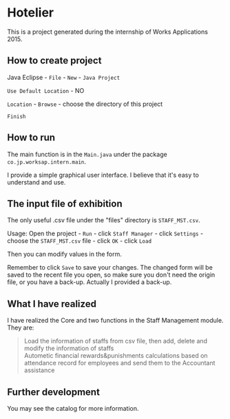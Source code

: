Hotelier
===================================
This is a project generated during the internship of Works Applications 2015.

How to create project
-----------------------------------
Java Eclipse - `File` - `New` - `Java Project`

`Use Default Location` - NO

`Location` - `Browse` - choose the directory of this project

`Finish`

How to run
-----------------------------------
The main function is in the `Main.java` under the package `co.jp.worksap.intern.main`.

I provide a simple graphical user interface. I believe that it's easy to understand and use.

The input file of exhibition
-----------------------------------
The only useful .csv file under the "files" directory is `STAFF_MST.csv`.

Usage: Open the project - `Run` - click `Staff Manager` - click `Settings` - choose the `STAFF_MST.csv` file - click `OK` - click `Load`

Then you can modify values in the form.

Remember to click `Save` to save your changes. The changed form will be saved to the recent file you open, so make sure you don't need the origin file, or you have a back-up. Actually I provided a back-up.

What I have realized
-----------------------------------
I have realized the Core and two functions in the Staff Management module. They are:

>Load the information of staffs from csv file, then add, delete and modify the information of staffs																				
>Autometic financial rewards&punishments calculations based on attendance record for employees and send them to the Accountant assistance																				

Further development
-----------------------------------
You may see the catalog for more information.
